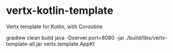 # vertx-kotlin-template
Vertx template for Kotlin, with Coroutine

gradlew clean build
java -Dserver.port=8080 -jar ./build/libs/vertx-template-all.jar vertx.template.AppKt
